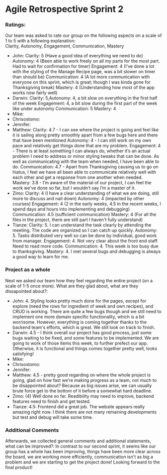 # Agile Retrospective Sprint 2
### Ratings:
Our team was asked to rate our group on the following aspects on a scale of 1 to 5 with a following explanation: \
Clarity, Autonomy, Engagement, Communication, Mastery
- John: Clarity: 5 (Have a good idea of everything we need to do) Autonomy: 4 (Been able to work freely on all my parts for the most part. Had to wait for confirmation for timer) Engagement: 4 (I've done a lot with the styling of the Manage Recipe page, was a bit slower on timer than should be) Communication: 4 (A lot more communication with everyone on this sprint, which is great; though I was kinda gone for Thanksgiving break)
Mastery: 4 (Understanding how most of the app works now fairly well)
- Darwin: Clarity: 5,Autonomy: 4, a bit slow on everything in the first half of the week Engagement: 4, a bit slow during the first part of the week like under autonomy Communication: 5 Mastery: 4
- Mike:
- Chrisostomo:
- Jennifer: 
- Matthew: Clarity: 4.7 - I can see where the project is going and feel like it is sailing along pretty smoothly apart from a few bugs here and there that have been mentioned Autonomy: 4 - I can still work on my own pace and relatively get things done that are my problem. Engagement: 4 - There is at least something I can always  do, whether it’s an actual problem I need to address or minor styling tweaks that can be done. As well as communicating with the team when needed, I have been able to do.  Communication: 4.7 - Apart from Thanksgiving causing us to go on hiatus, I feel we have all been able to communicate relatively well with each other and get a response from one another when needed.  Mastery: 3.8 - I’m aware of the material of our project, I can feel the work we’ve done so far, but I wouldn’t say I’m a master of it.
- Zimo: Clarity: 4 (I have a clear understanding of what we are doing, still more to discuss and nail down) Autonomy: 4 (impacted by other courses) Engagement: 4 (2 in the early weeks, 4.5 in the recent weeks, I spend days and hours into implementing and debugging) Communication: 4.5 (sufficient communication) Mastery: 4 (For all the files in the project, there are still part I haven't fully understand)
- Tianze: Clarity: 5. I can understand the task clearly by attending the meeting. The code are organized so I can catch up quickly. Autonomy: 5. Tasks distributed very well so can be done by individual, good work from manager. Engagement: 4. Not very clear about the front end staff. Need to read more code. Communication: 4. This week is too busy due to thanksgiving. Mastery: 4. I met several bugs and debugging is always a good way to learn for me.


### Project  as a whole
Next we asked our team how they feel regarding the entire project (on a scale of 1-5 once more). What are they glad about, what are they dissapointed about?:
- John: 4. Styling looks pretty much done for the pages, except for explore (need the rows for ingredient of week and own recipes), and CRUD is working. There are quite a few bugs though and we still need to implement one more domain specific functionality, which is a bit worrisome. However, everything is coming together thanks to the backend team's efforts, which is great. We still look on track to finish.
- Darwin: 4.5 - I think overall our project has good process, just some bugs waiting to be fixed, and some features to be implemented. We are going to work of those items this week, to further prefect our app. Otherwise, it is functional and things comes together pretty well, looks satisfying!
- Mike: 
- Chrisostomo:
- Jennifer: 
- Matthew: 4.5 - pretty good regarding on where the whole project is going, glad on how fast we’re making progress as a team, not much to be disappointed about? Because as big issues arise, we can usually brute force get to the bottom of it before a somewhat hard deadline.
- Zimo: (4) Well done so far. Readibility may need to improve, backend features need to finish and get tested.
- Tianze: 4.5: Frontend did a great job. The website appears really amazing right now. I think there are not many remaining developments but test and debug will take some time.

### Additional Comments
Afterwards, we collected general comments and additional statements, what can be improved?: In contrast to our second sprint, it seems like our group has a whole has been improving, things have been more clear across the board, we are working more efficiently, communication isn't as big a problem and we are starting to get the project done! Looking forward to the final product!
